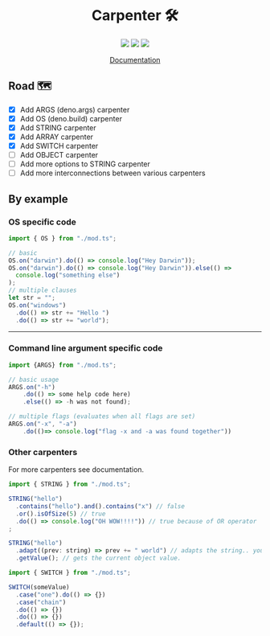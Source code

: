<h1 align="center">Carpenter 🛠</h1>
<p align="center">

<img src="https://img.shields.io/github/workflow/status/duart38/Carpenter/Test%20module?label=Tests&style=for-the-badge" />
  <img src="https://img.shields.io/github/license/duart38/Carpenter?color=yellow&style=for-the-badge" />
  <img src="https://img.shields.io/github/v/release/duart38/Carpenter?style=for-the-badge" />

</p>

<a align="center" href="https://doc.deno.land/https/deno.land/x/carpenter/mod.ts">

Documentation

</a>

## Road 🗺

- [x] Add ARGS (deno.args) carpenter
- [x] Add OS (deno.build) carpenter
- [x] Add STRING carpenter
- [x] Add ARRAY carpenter
- [x] Add SWITCH carpenter
- [ ] Add OBJECT carpenter
- [ ] Add more options to STRING carpenter
- [ ] Add more interconnections between various carpenters

## By example

### OS specific code

```JavaScript
import { OS } from "./mod.ts";

// basic
OS.on("darwin").do(() => console.log("Hey Darwin"));
OS.on("darwin").do(() => console.log("Hey Darwin")).else(() =>
  console.log("something else")
);
// multiple clauses
let str = "";
OS.on("windows")
  .do(() => str += "Hello ")
  .do(() => str += "world");
```

---

### Command line argument specific code

```JavaScript
import {ARGS} from "./mod.ts";

// basic usage
ARGS.on("-h")
    .do(() => some help code here)
    .else(() => -h was not found);

// multiple flags (evaluates when all flags are set)
ARGS.on("-x", "-a")
    .do(()=> console.log("flag -x and -a was found together"))
```

### Other carpenters

For more carpenters see documentation.

```JavaScript
import { STRING } from "./mod.ts";

STRING("hello")
  .contains("hello").and().contains("x") // false
  .or().isOfSize(5) // true
  .do(() => console.log("OH WOW!!!!")) // true because of OR operator
;

STRING("hello")
  .adapt((prev: string) => prev += " world") // adapts the string.. you may continue with chaining after this
  .getValue(); // gets the current object value.
```

```JavaScript
import { SWITCH } from "./mod.ts";

SWITCH(someValue)
  .case("one").do(() => {})
  .case("chain")
  .do(() => {})
  .do(() => {})
  .default(() => {});
```
